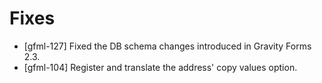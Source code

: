 # Fixes
* [gfml-127] Fixed the DB schema changes introduced in Gravity Forms 2.3.
* [gfml-104] Register and translate the address' copy values option.